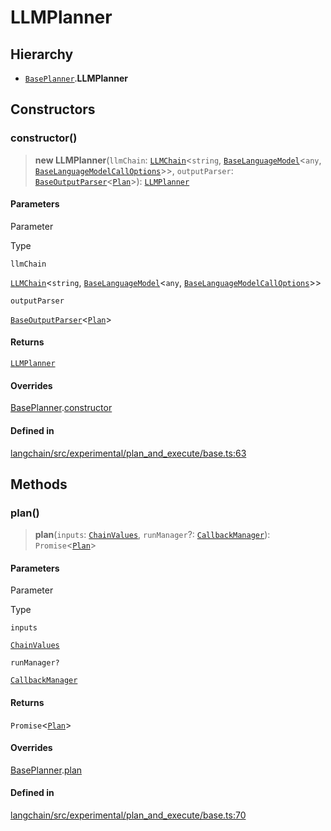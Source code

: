 LLMPlanner
==========

Hierarchy[](#hierarchy "Direct link to Hierarchy")
---------------------------------------------------

*   [`BasePlanner`](/docs/api/experimental_plan_and_execute/classes/BasePlanner).**LLMPlanner**

Constructors[](#constructors "Direct link to Constructors")
------------------------------------------------------------

### constructor()[](#constructor "Direct link to constructor()")

> **new LLMPlanner**(`llmChain`: [`LLMChain`](/docs/api/chains/classes/LLMChain)<`string`, [`BaseLanguageModel`](/docs/api/base_language/classes/BaseLanguageModel)<`any`, [`BaseLanguageModelCallOptions`](/docs/api/base_language/interfaces/BaseLanguageModelCallOptions)\>\>, `outputParser`: [`BaseOutputParser`](/docs/api/schema_output_parser/classes/BaseOutputParser)<[`Plan`](/docs/api/experimental_plan_and_execute/types/Plan)\>): [`LLMPlanner`](/docs/api/experimental_plan_and_execute/classes/LLMPlanner)

#### Parameters[](#parameters "Direct link to Parameters")

Parameter

Type

`llmChain`

[`LLMChain`](/docs/api/chains/classes/LLMChain)<`string`, [`BaseLanguageModel`](/docs/api/base_language/classes/BaseLanguageModel)<`any`, [`BaseLanguageModelCallOptions`](/docs/api/base_language/interfaces/BaseLanguageModelCallOptions)\>\>

`outputParser`

[`BaseOutputParser`](/docs/api/schema_output_parser/classes/BaseOutputParser)<[`Plan`](/docs/api/experimental_plan_and_execute/types/Plan)\>

#### Returns[](#returns "Direct link to Returns")

[`LLMPlanner`](/docs/api/experimental_plan_and_execute/classes/LLMPlanner)

#### Overrides[](#overrides "Direct link to Overrides")

[BasePlanner](/docs/api/experimental_plan_and_execute/classes/BasePlanner).[constructor](/docs/api/experimental_plan_and_execute/classes/BasePlanner#constructor)

#### Defined in[](#defined-in "Direct link to Defined in")

[langchain/src/experimental/plan\_and\_execute/base.ts:63](https://github.com/hwchase17/langchainjs/blob/1c1274d/langchain/src/experimental/plan_and_execute/base.ts#L63)

Methods[](#methods "Direct link to Methods")
---------------------------------------------

### plan()[](#plan "Direct link to plan()")

> **plan**(`inputs`: [`ChainValues`](/docs/api/schema/types/ChainValues), `runManager`?: [`CallbackManager`](/docs/api/callbacks/classes/CallbackManager)): `Promise`<[`Plan`](/docs/api/experimental_plan_and_execute/types/Plan)\>

#### Parameters[](#parameters-1 "Direct link to Parameters")

Parameter

Type

`inputs`

[`ChainValues`](/docs/api/schema/types/ChainValues)

`runManager?`

[`CallbackManager`](/docs/api/callbacks/classes/CallbackManager)

#### Returns[](#returns-1 "Direct link to Returns")

`Promise`<[`Plan`](/docs/api/experimental_plan_and_execute/types/Plan)\>

#### Overrides[](#overrides-1 "Direct link to Overrides")

[BasePlanner](/docs/api/experimental_plan_and_execute/classes/BasePlanner).[plan](/docs/api/experimental_plan_and_execute/classes/BasePlanner#plan)

#### Defined in[](#defined-in-1 "Direct link to Defined in")

[langchain/src/experimental/plan\_and\_execute/base.ts:70](https://github.com/hwchase17/langchainjs/blob/1c1274d/langchain/src/experimental/plan_and_execute/base.ts#L70)